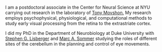 <p>I am a postdoctoral associate in the Center for Neural Science at NYU carrying out research in the laboratory of <a href="//www.cns.nyu.edu/corefaculty/Movshon.php"> Tony Movshon.</a> My research employs psychophysical, physiological, and computational methods to study early visual processing from the retina to the extrastriate cortex.</p>

<p>I did my PhD in the Department of Neurobiology at Duke University with <a href="//www.neuro.duke.edu/research/faculty-labs/lisberger-lab"> Stephen G. Lisberger</a> and
<a href="//sommerlab.pratt.duke.edu"> Marc A. Sommer</a> studying the roles of different sites of the cerebellum in the planning and control of eye movements.</p>

